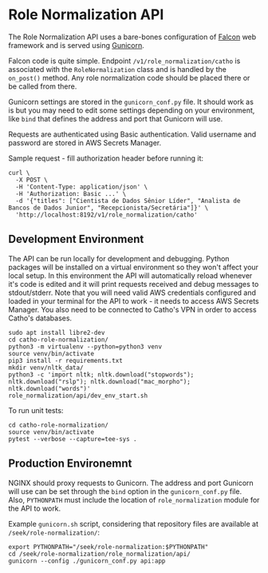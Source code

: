 # Role Normalization API

The Role Normalization API uses a bare-bones configuration of [Falcon](https://falconframework.org/) web framework and is served using [Gunicorn](https://gunicorn.org/).

Falcon code is quite simple. Endpoint `/v1/role_normalization/catho` is associated with the `RoleNormalization` class and is handled by the `on_post()` method. Any role normalization code should be placed there or be called from there.

Gunicorn settings are stored in the `gunicorn_conf.py` file. It should work as is but you may need to edit some settings depending on your environment, like `bind` that defines the address and port that Gunicorn will use.

Requests are authenticated using Basic authentication. Valid username and password are stored in AWS Secrets Manager.

Sample request - fill authorization header before running it:

```shell
curl \
  -X POST \
  -H 'Content-Type: application/json' \
  -H 'Authorization: Basic ...' \
  -d '{"titles": ["Cientista de Dados Sênior Líder", "Analista de Bancos de Dados Junior", "Recepcionista/Secretária"]}' \
  'http://localhost:8192/v1/role_normalization/catho'
```

## Development Environment

The API can be run locally for development and debugging. Python packages will be installed on a virtual environment so they won't affect your local setup. In this environment the API will automatically reload whenever it's code is edited and it will print requests received and debug messages to stdout/stderr. Note that you will need valid AWS credentials configured and loaded in your terminal for the API to work - it needs to access AWS Secrets Manager. You also need to be connected to Catho's VPN in order to access Catho's databases.

```shell
sudo apt install libre2-dev
cd catho-role-normalization/
python3 -m virtualenv --python=python3 venv
source venv/bin/activate
pip3 install -r requirements.txt
mkdir venv/nltk_data/
python3 -c 'import nltk; nltk.download("stopwords"); nltk.download("rslp"); nltk.download("mac_morpho"); nltk.download("words")'
role_normalization/api/dev_env_start.sh
```

To run unit tests:

```shell
cd catho-role-normalization/
source venv/bin/activate
pytest --verbose --capture=tee-sys .
```

## Production Environemnt

NGINX should proxy requests to Gunicorn. The address and port Gunicorn will use can be set through the `bind` option in the `gunicorn_conf.py` file. Also, `PYTHONPATH` must include the location of `role_normalization` module for the API to work.

Example `gunicorn.sh` script, considering that repository files are available at `/seek/role-normalization/`:

```shell
export PYTHONPATH="/seek/role-normalization:$PYTHONPATH"
cd /seek/role-normalization/role_normalization/api/
gunicorn --config ./gunicorn_conf.py api:app
```
